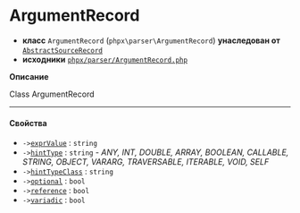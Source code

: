 # ArgumentRecord

- **класс** `ArgumentRecord` (`phpx\parser\ArgumentRecord`) **унаследован от** [`AbstractSourceRecord`](api-docs/classes/phpx/parser/AbstractSourceRecord.ru.md)
- **исходники** [`phpx/parser/ArgumentRecord.php`](./src/main/resources/JPHP-INF/sdk/phpx/parser/ArgumentRecord.php)

**Описание**

Class ArgumentRecord

---

#### Свойства

- `->`[`exprValue`](#prop-exprvalue) : `string`
- `->`[`hintType`](#prop-hinttype) : `string` - _ANY, INT, DOUBLE, ARRAY, BOOLEAN, CALLABLE, STRING, OBJECT, VARARG, TRAVERSABLE, ITERABLE, VOID, SELF_
- `->`[`hintTypeClass`](#prop-hinttypeclass) : `string`
- `->`[`optional`](#prop-optional) : `bool`
- `->`[`reference`](#prop-reference) : `bool`
- `->`[`variadic`](#prop-variadic) : `bool`